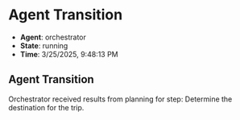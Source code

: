 # Agent Transition

- **Agent**: orchestrator
- **State**: running
- **Time**: 3/25/2025, 9:48:13 PM

## Agent Transition

Orchestrator received results from planning for step: Determine the destination for the trip.


